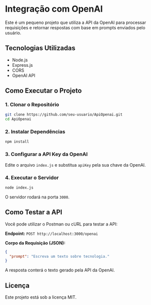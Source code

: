 # Integração com OpenAI

Este é um pequeno projeto que utiliza a API da OpenAI para processar requisições e retornar respostas com base em prompts enviados pelo usuário.

## Tecnologias Utilizadas
- Node.js
- Express.js
- CORS
- OpenAI API

## Como Executar o Projeto

### 1. Clonar o Repositório
```sh
git clone https://github.com/seu-usuario/ApiOpenai.git
cd ApiOpenai
```

### 2. Instalar Dependências
```sh
npm install
```

### 3. Configurar a API Key da OpenAI
Edite o arquivo `index.js` e substitua `apiKey` pela sua chave da OpenAI.

### 4. Executar o Servidor
```sh
node index.js
```
O servidor rodará na porta `3000`.

## Como Testar a API
Você pode utilizar o Postman ou cURL para testar a API:

**Endpoint:** `POST http://localhost:3000/openai`

**Corpo da Requisição (JSON):**
```json
{
  "prompt": "Escreva um texto sobre tecnologia."
}
```

A resposta conterá o texto gerado pela API da OpenAI.

## Licença
Este projeto está sob a licença MIT.

